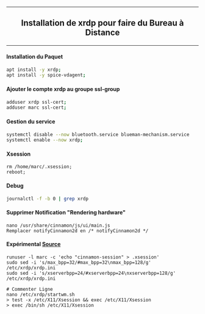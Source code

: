 ---------------------------------------------------------------------------------------------------------------------------------------------------------------------------------------------------
## <p align='center'> Installation de xrdp pour faire du Bureau à Distance </p>

---------------------------------------------------------------------------------------------------------------------------------------------------------------------------------------------------
#### Installation du Paquet
```bash
apt install -y xrdp;
apt install -y spice-vdagent;
```

#### Ajouter le compte xrdp au groupe ssl-group
```bash
adduser xrdp ssl-cert;
adduser marc ssl-cert;
```

#### Gestion du service
```bash
systemctl disable --now bluetooth.service blueman-mechanism.service
systemctl enable --now xrdp;
```

#### Xsession
```
rm /home/marc/.xsession;
reboot;
```

#### Debug
```bash
journalctl -f -b 0 | grep xrdp
```

#### Supprimer Notification "Rendering hardware"
```
nano /usr/share/cinnamon/js/ui/main.js
Remplacer notifyCinnamon2d en /* notifyCinnamon2d */
```

#### Expérimental [Source](https://ishwarjagdale.github.io/wslWithGUI/)
```
runuser -l marc -c 'echo "cinnamon-session" > .xsession'
sudo sed -i 's/max_bpp=32/#max_bpp=32\nmax_bpp=128/g' /etc/xrdp/xrdp.ini
sudo sed -i 's/xserverbpp=24/#xserverbpp=24\nxserverbpp=128/g' /etc/xrdp/xrdp.ini

# Commenter Ligne
nano /etc/xrdp/startwm.sh
> test -x /etc/X11/Xsession && exec /etc/X11/Xsession
> exec /bin/sh /etc/X11/Xsession


```

